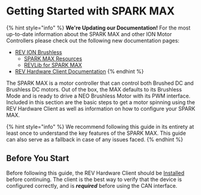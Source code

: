 # Getting Started with SPARK MAX

{% hint style="info" %}
**We're Updating our Documentation!** For the most up-to-date information about the SPARK MAX and other ION Motor Controllers please check out the following new documentation pages:&#x20;

* [REV ION Brushless ](https://docs.revrobotics.com/brushless)
  * [SPARK MAX Resources](https://docs.revrobotics.com/brushless/links#spark-max-links)
  * [REVLib for SPARK MAX](https://docs.revrobotics.com/brushless/spark-max/revlib)
* [REV Hardware Client Documentation](https://docs.revrobotics.com/rev-hardware-client/)
{% endhint %}

The SPARK MAX is a motor controller that can control both Brushed DC and Brushless DC motors. Out of the box, the MAX defaults to its Brushless Mode and is ready to drive a NEO Brushless Motor with its PWM interface. Included in this section are the basic steps to get a motor spinning using the REV Hardware Client as well as information on how to configure your SPARK MAX.&#x20;

{% hint style="info" %}
We recommend following this guide in its entirety at least once to understand the key features of the SPARK MAX. This guide can also serve as a fallback in case of any issues faced.
{% endhint %}

## Before You Start

Before following this guide, the REV Hardware Client should be [Installed](../rev-hardware-client/getting-started-with-the-rev-hardware-client/#installation-instructions) before continuing. The client is the best way to verify that the device is configured correctly, and is _**required**_ before using the CAN interface.
